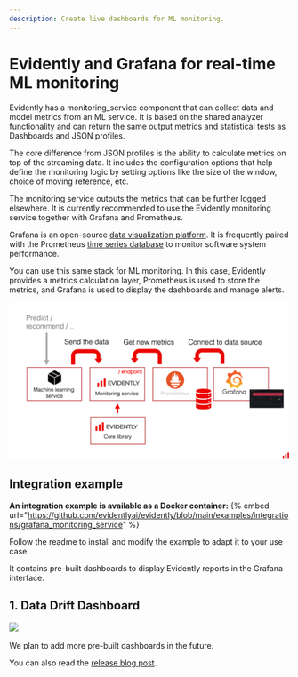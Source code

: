 ```yaml
---
description: Create live dashboards for ML monitoring.
---
```


# Evidently and Grafana for real-time ML monitoring 

Evidently has a monitoring_service component that can collect data and model metrics from an ML service. It is based on the shared analyzer functionality and can return the same output metrics and statistical tests as Dashboards and JSON profiles. 

The core difference from JSON profiles is the ability to calculate metrics on top of the streaming data. It includes the configuration options that help define the monitoring logic by setting options like the size of the window, choice of moving reference, etc.    

The monitoring service outputs the metrics that can be further logged elsewhere. It is currently recommended to use the Evidently monitoring service together with Grafana and Prometheus. 

Grafana is an open-source [data visualization platform](https://github.com/grafana/grafana). It is frequently paired with the Prometheus [time series database](https://github.com/prometheus/prometheus) to monitor software system performance.

You can use this same stack for ML monitoring. In this case, Evidently provides a metrics calculation layer, Prometheus is used to store the metrics, and Grafana is used to display the dashboards and manage alerts. 

![](../.gitbook/assets/202201_evidently_grafana_service.png)

## Integration example

**An integration example is available as a Docker container:**
{% embed url="https://github.com/evidentlyai/evidently/blob/main/examples/integrations/grafana_monitoring_service" %}

Follow the readme to install and modify the example to adapt it to your use case.

It contains pre-built dashboards to display Evidently reports in the Grafana interface.

## 1. Data Drift Dashboard

![](../.gitbook/assets/grafana\_dashboard.jpg)

We plan to add more pre-built dashboards in the future.

You can also read the [release blog post](https://evidentlyai.com/blog/evidently-and-grafana-ml-monitoring-live-dashboards).

